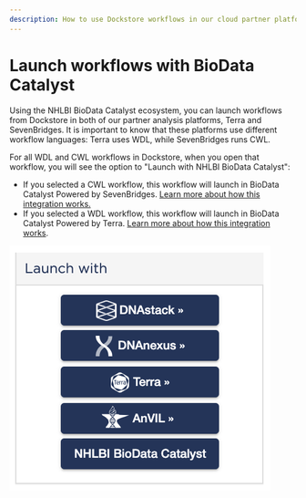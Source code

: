 ```yaml
---
description: How to use Dockstore workflows in our cloud partner platforms
---
```


# Launch workflows with BioData Catalyst

Using the NHLBI BioData Catalyst ecosystem, you can launch workflows from Dockstore in both of our partner analysis platforms, Terra and SevenBridges. It is important to know that these platforms use different workflow languages: Terra uses WDL, while SevenBridges runs CWL. 

For all WDL and CWL workflows in Dockstore, when you open that workflow, you will see the option to "Launch with NHLBI BioData Catalyst": 

* If you selected a CWL workflow, this workflow will launch in BioData Catalyst Powered by SevenBridges. [Learn more about how this integration works.](https://sb-biodatacatalyst.readme.io/docs/import-a-dockstore-app)
* If you selected a WDL workflow, this workflow will launch in BioData Catalyst Powered by Terra. [Learn more about how this integration works](https://app.gitbook.com/@bdcatalyst/s/biodata-catalyst-documentation/~/drafts/-M40bCpA4OvGYZ_ueIsA/community-tools-and-integration/dockstore-integration-with-terra).

![Dockstore&apos;s Launch With button](../../.gitbook/assets/launch-with.png)

